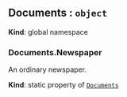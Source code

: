 <a name="Documents"></a>
## Documents : `object`
**Kind**: global namespace


<a name="Documents.Newspaper"></a>
### Documents.Newspaper
An ordinary newspaper.

**Kind**: static property of [`Documents`](#Documents)


